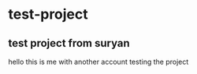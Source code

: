 # test-project
## test project from suryan
hello this is me with another account testing the project 
